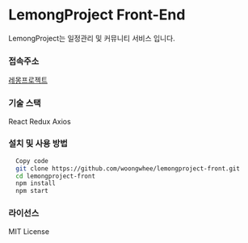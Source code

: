
# LemongProject Front-End
LemongProject는 일정관리 및 커뮤니티 서비스 입니다. 
### 접속주소
  [레몽프로젝트](lemongproject.site)
### 기술 스택
  React
  Redux
  Axios

### 설치 및 사용 방법
``` bash
  Copy code
  git clone https://github.com/woongwhee/lemongproject-front.git
  cd lemongproject-front
  npm install
  npm start
```

### 라이선스
MIT License

